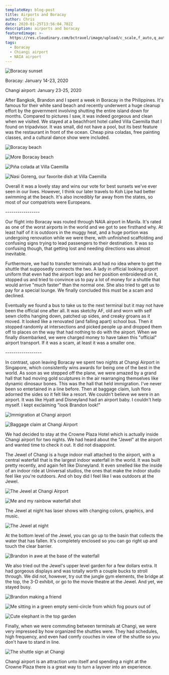 ```yaml
---
templateKey: blog-post
title: Airports and Boracay
author: Chris
date: 2020-01-25T13:56:04.702Z
description: airports and boracay
featuredimage: >-
  https://res.cloudinary.com/bctravel/image/upload/c_scale,f_auto,q_auto,w_1080/v1584108300/IMG_20200121_182000_qzp7jl.jpg
tags:
  - Boracay
  - Chiangi airport
  - NAIA airport
---
```

![](https://res.cloudinary.com/bctravel/image/upload/c_scale,f_auto,q_auto,w_1080/v1584108300/IMG_20200121_182000_qzp7jl.jpg "Boracay sunset")

Boracay: January 14-23, 2020

Changi airport: January 23-25, 2020

After Bangkok, Brandon and I spent a week in Boracay in the Philippines. It's famous for their white sand beach and recently underwent a huge cleanup effort by the government involving shutting the entire island down for months. Compared to pictures I saw, it was indeed gorgeous and clean when we visited. We stayed at a beachfront hotel called Villa Caemilla that I found on tripadvisor. It was small, did not have a pool, but its best feature was the restaurant in front of the ocean. Cheap pina coladas, free painting classes, and a cultural dance show were included.

![](https://res.cloudinary.com/bctravel/image/upload/c_scale,f_auto,q_auto,w_1080/v1584108309/IMG_20200121_181919_ugs2ry.jpg "Boracay beach")

![](https://res.cloudinary.com/bctravel/image/upload/c_scale,f_auto,q_auto,w_1080/v1584108266/IMG_20200120_131136_iuzq6i.jpg "More Boracay beach")

![](https://res.cloudinary.com/bctravel/image/upload/c_scale,f_auto,q_auto,w_1080/v1584108256/IMG_20200117_121548_qhuzf3.jpg "Piña colada at Villa Caemilla")

![](https://res.cloudinary.com/bctravel/image/upload/c_scale,f_auto,q_auto,w_1080/v1584108300/IMG_20200122_182718_qhghd9.jpg "Nasi Goreng, our favorite dish at Villa Caemilla")

Overall it was a lovely stay and wins our vote for best sunsets we've ever seen in our lives. However, I think our later travels to Koh Lipe had better swimming at the beach. It's also incredibly far away from the states, so most of our compatriots were Europeans. 

\-----------------

Our flight into Boracay was routed through NAIA airport in Manila. It's rated as one of the worst airports in the world and we got to see firsthand why. At least half of it is outdoors in the muggy heat, and a huge portion was undergoing renovation while we were there, with unfinished scaffolding and confusing signs trying to lead passengers to their destination. It was so confusing though, that getting lost and needing directions was almost inevitable. 

Furthermore, we had to transfer terminals and had no idea where to get the shuttle that supposedly connects the two. A lady in official looking airport uniform that even had the airport logo and her position embroidered on it, stopped us and tried to convince us to pay a lot of money for a shuttle that would arrive "much faster" than the normal one. She also tried to get us to pay for a special lounge. We finally concluded this must be a scam and declined.

Eventually we found a bus to take us to the next terminal but it may not have been the official one after all. It was sketchy AF, old and worn with self sewn cloths hanging down, patched up sides, and creaky groans as it moved. It looked like a renovated (and falling apart) school bus. Then it stopped randomly at intersections and picked people up and dropped them off to places on the way that had nothing to do with the airport. When we finally disembarked, we were charged money to have taken this "official" airport transport. If it was a scam, at least it was a smaller one.

\------------------

In contrast, upon leaving Boracay we spent two nights at Changi Airport in Singapore, which consistently wins awards for being one of the best in the world. As soon as we stepped off the plane, we were amazed by a grand hall that had moving gold sculptures in the air rearranging themselves like dynamic dinosaur bones. This was the hall that held immigration. I've never been so entertained in a line before. Then at baggage claim, lush flora adorned the sides so it felt like a resort. We couldn't believe we were in an airport. It was like Hyatt and Disneyland had an airport baby. I couldn't help myself. I kept exclaiming "look Brandon look!"

![](https://res.cloudinary.com/bctravel/image/upload/c_scale,f_auto,q_auto,w_1080/v1584108286/IMG_20200123_182955_mcggov.jpg "Immigration at Changi airport ")

![](https://res.cloudinary.com/bctravel/image/upload/c_scale,f_auto,q_auto,w_1080/v1584108204/IMG_3338_t1kj84.jpg "Baggage claim at Changi Airport")

We had decided to stay at the Crowne Plaza Hotel which is actually inside Changi airport for two nights. We had heard about the "Jewel" at the airport and wanted time to check it out. It did not disappoint. 

The Jewel of Changi is a huge indoor mall attached to the airport, with a central waterfall that is the largest indoor waterfall in the world. It was built pretty recently, and again felt like Disneyland. It even smelled like the inside of an indoor ride at Universal studios, the ones that make the indoor studio feel like you're outdoors. And oh boy did I feel like I was outdoors at the Jewel.

![](https://res.cloudinary.com/bctravel/image/upload/c_scale,f_auto,q_auto,w_1080/v1584108255/IMG_3363_avoxbq.jpg "The Jewel at Changi Airport")

![](https://res.cloudinary.com/bctravel/image/upload/c_scale,f_auto,q_auto,w_1080/v1584108285/IMG_3373_rygtr2.jpg "Me and my rainbow waterfall shot")

The Jewel at night has laser shows with changing colors, graphics, and music. 

![](https://res.cloudinary.com/bctravel/image/upload/c_scale,f_auto,q_auto,w_1080/v1584108302/IMG_20200123_194636_qprsnp.jpg "The Jewel at night")

At the bottom level of the Jewel, you can go up to the basin that collects the water that has fallen. It's completely enclosed so you can go right up and touch the clear barrier.

![](https://res.cloudinary.com/bctravel/image/upload/c_scale,f_auto,q_auto,w_1080/v1584108242/IMG_3365_iljaa6.jpg "Brandon in awe at the base of the waterfall")

We also tried out the Jewel's upper level garden for a few dollars extra. It had gorgeous displays and was totally worth a couple bucks to stroll through. We did not, however, try out the jungle gym elements, the bridge at the top, the 3-D exhibit, or go to the movie theatre at the Jewel. And yet, we stayed busy.

![](https://res.cloudinary.com/bctravel/image/upload/c_scale,f_auto,q_auto,w_1080/v1584108432/IMG_20200124_175245_geqhjs.jpg "Brandon making a friend")

![](https://res.cloudinary.com/bctravel/image/upload/c_scale,f_auto,q_auto,w_1080/v1584108314/IMG_20200124_180757_tsdyqt.jpg "Me sitting in a green empty semi-circle from which fog pours out of")

![](https://res.cloudinary.com/bctravel/image/upload/c_scale,f_auto,q_auto,w_1080/v1584108268/IMG_3381_tgstzo.jpg "Cute elephant in the top garden")

Finally, when we were commuting between terminals at Changi, we were very impressed by how organized the shuttles were. They had schedules, high frequency, and even had comfy couches in view of the shuttle so you don't have to stand in line. 

![](https://res.cloudinary.com/bctravel/image/upload/c_scale,f_auto,q_auto,w_1080/v1584108427/MVIMG_20200123_184934_whaz7m.jpg "The shuttle sign at Changi")

Changi airport is an attraction unto itself and spending a night at the Crowne Plaza there is a great way to turn a layover into an experience.
